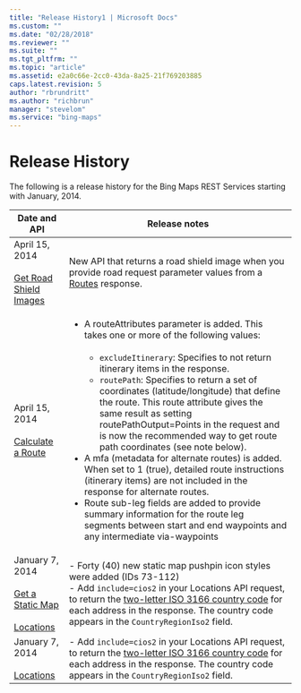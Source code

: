 ```yaml
---
title: "Release History1 | Microsoft Docs"
ms.custom: ""
ms.date: "02/28/2018"
ms.reviewer: ""
ms.suite: ""
ms.tgt_pltfrm: ""
ms.topic: "article"
ms.assetid: e2a0c66e-2cc0-43da-8a25-21f769203885
caps.latest.revision: 5
author: "rbrundritt"
ms.author: "richbrun"
manager: "stevelom"
ms.service: "bing-maps"
---
```

# Release History

The following is a release history for the Bing Maps REST Services starting with January, 2014.  
  
|Date and API|Release notes|  
|------------------|-------------------|  
|April 15, 2014<br /><br /> [Get Road Shield Images](http://msdn.microsoft.com/en-us/18611bc8-42fc-4609-998d-0150783a19d5)|New API that returns a road shield image when you provide road request parameter values from a [Routes](../rest-services/routes/index.md) response.|  
|April 15, 2014<br /><br /> [Calculate a Route](../rest-services/routes/calculate-a-route.md)|<ul><li>A routeAttributes parameter is added. This takes one or more of the following values:<br /><br /> <ul><li>`excludeItinerary`: Specifies to not return itinerary items in the response.</li><li>`routePath`: Specifies to return a set of coordinates (latitude/longitude) that define the route. This route attribute gives the same result as setting routePathOutput=Points in the request and is now the recommended way to get route path coordinates (see note below).</li></ul></li><li>A mfa (metadata for alternate routes) is added. When set to 1 (true), detailed route instructions (itinerary items) are not included in the response for alternate routes.</li><li>Route sub-leg fields are added to provide summary information for the route leg segments between start and end waypoints and any intermediate via-waypoints</li></ul>|  
|January 7, 2014<br /><br /> [Get a Static Map](../rest-services/imagery/get-a-static-map.md)<br /><br /> [Locations](../rest-services/locations/index.md)|-   Forty (40) new static map pushpin icon styles were added (IDs 73-112)<br />-   Add `include=cios2` in your Locations API request, to return the [two-letter ISO 3166 country code](http://www.iso.org/iso/country_codes.htm) for each address in the response. The country code appears in the `CountryRegionIso2` field.|  
|January 7, 2014<br /><br /> [Locations](../rest-services/locations/index.md)|-   Add `include=cios2` in your Locations API request, to return the [two-letter ISO 3166 country code](http://www.iso.org/iso/country_codes.htm) for each address in the response. The country code appears in the `CountryRegionIso2` field.|